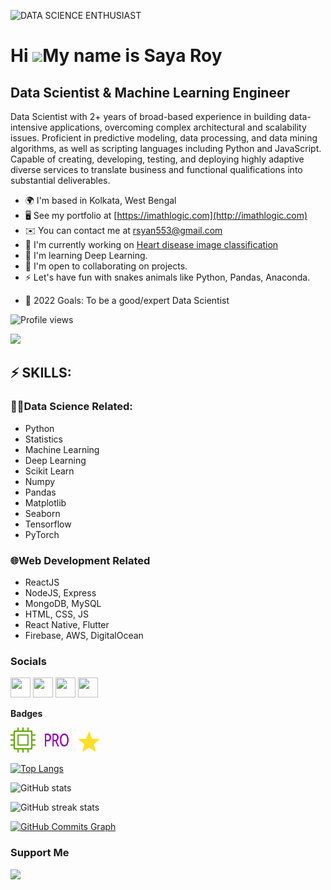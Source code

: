 ![**DATA SCIENCE ENTHUSIAST**](https://d6vdma9166ldh.cloudfront.net/media/images/4594dcf8-a8c5-4fa7-a6d4-bab2c9081041.jpg)

Hi ![](https://user-images.githubusercontent.com/18350557/176309783-0785949b-9127-417c-8b55-ab5a4333674e.gif)My name is Saya Roy
================================================================================================================================

Data Scientist & Machine Learning Engineer
------------------------------------------
Data Scientist with 2+ years of broad-based experience in building data-intensive applications, overcoming complex architectural and scalability issues. Proficient in predictive modeling, data processing, and data mining algorithms, as well as scripting languages including Python and JavaScript. Capable of creating, developing, testing, and deploying highly adaptive diverse services to translate business and functional qualifications into substantial deliverables.

* 🌍  I'm based in Kolkata, West Bengal
* 🖥️  See my portfolio at [https://imathlogic.com](http://imathlogic.com)
* ✉️  You can contact me at [rsyan553@gmail.com](mailto:rsyan553@gmail.com)
* 🚀  I'm currently working on [Heart disease image classification](http://imathlogic.com)
* 🧠  I'm learning Deep Learning.
* 🤝  I'm open to collaborating on projects.
* ⚡  Let's have fun with snakes animals like Python, Pandas, Anaconda.
- 🥅 2022 Goals: To be a good/expert Data Scientist

![Profile views](https://gpvc.arturio.dev/Sayan-Roy-729)

<a href="https://www.github.com/Sayan-Roy-729" target="_blank" rel="noreferrer"><img
src="https://img.shields.io/github/followers/Sayan-Roy-729?logo=github&style=for-the-badge&color=facc15&labelColor=581c87" /></a>


## ⚡ SKILLS:
### 👨‍🔬Data Science Related:
* Python
* Statistics
* Machine Learning
* Deep Learning
* Scikit Learn
* Numpy
* Pandas
* Matplotlib
* Seaborn
* Tensorflow
* PyTorch

### 🌐Web Development Related
* ReactJS
* NodeJS, Express
* MongoDB, MySQL
* HTML, CSS, JS
* React Native, Flutter
* Firebase, AWS, DigitalOcean


### Socials

<p align="left"> <a href="https://discord.com/users/SayanRoy#8592" target="_blank" rel="noreferrer"><img src="https://raw.githubusercontent.com/danielcranney/readme-generator/main/public/icons/socials/discord.svg" width="32" height="32" /></a> <a href="https://www.github.com/Sayan-Roy-729" target="_blank" rel="noreferrer"><img src="https://raw.githubusercontent.com/danielcranney/readme-generator/main/public/icons/socials/github.svg" width="32" height="32" /></a> <a href="https://www.linkedin.com/in/sayanroy729" target="_blank" rel="noreferrer"><img src="https://raw.githubusercontent.com/danielcranney/readme-generator/main/public/icons/socials/linkedin.svg" width="32" height="32" /></a> <a href="http://www.medium.com/@sayanroy729" target="_blank" rel="noreferrer"><img src="https://raw.githubusercontent.com/danielcranney/readme-generator/main/public/icons/socials/medium.svg" width="32" height="32" /></a></p> 

**Badges**

<a href='https://docs.github.com/en/developers'><img src='https://raw.githubusercontent.com/acervenky/animated-github-badges/master/assets/devbadge.gif' width='40' height='40'></a> <a href='https://github.com/pricing'><img src='https://raw.githubusercontent.com/acervenky/animated-github-badges/master/assets/pro.gif' width='40' height='40'></a> <a href='https://stars.github.com/'><img src='https://raw.githubusercontent.com/acervenky/animated-github-badges/master/assets/starbadge.gif' width='35' height='35'></a> 

[![Top Langs](https://github-readme-stats.vercel.app/api/top-langs/?username=Sayan-Roy-729)](https://github.com/anuraghazra/github-readme-stats)

![GitHub stats](https://github-readme-stats.vercel.app/api?username=Sayan-Roy-729&show_icons=true&count_private=true)  

![GitHub streak stats](https://github-readme-streak-stats.herokuapp.com/?user=Sayan-Roy-729)

<a href="http://www.github.com/Sayan-Roy-729"><img src="https://activity-graph.herokuapp.com/graph?username=Sayan-Roy-729&bg_color=ffffff&color=000000&line=84cc16&point=000000&area_color=ffffff&area=true&hide_border=true&custom_title=GitHub%20Commits%20Graph" alt="GitHub Commits Graph" /></a>



### Support Me

<a href="https://www.buymeacoffee.com/sayanroy729"><img src="https://cdn.buymeacoffee.com/buttons/v2/default-yellow.png" width="200" /></a>
